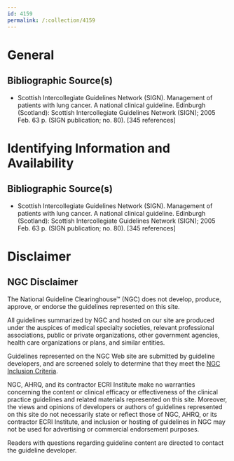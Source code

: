 ```yaml
---
id: 4159
permalink: /:collection/4159
---
```


# General

## Bibliographic Source(s)

- Scottish Intercollegiate Guidelines Network (SIGN). Management of patients with lung cancer. A national clinical guideline. Edinburgh (Scotland): Scottish Intercollegiate Guidelines Network (SIGN); 2005 Feb. 63 p. (SIGN publication; no. 80). [345 references]

# Identifying Information and Availability

## Bibliographic Source(s)

- Scottish Intercollegiate Guidelines Network (SIGN). Management of patients with lung cancer. A national clinical guideline. Edinburgh (Scotland): Scottish Intercollegiate Guidelines Network (SIGN); 2005 Feb. 63 p. (SIGN publication; no. 80). [345 references]

# Disclaimer

## NGC Disclaimer

The National Guideline Clearinghouse™ (NGC) does not develop, produce, approve, or endorse the guidelines represented on this site.

All guidelines summarized by NGC and hosted on our site are produced under the auspices of medical specialty societies, relevant professional associations, public or private organizations, other government agencies, health care organizations or plans, and similar entities.

Guidelines represented on the NGC Web site are submitted by guideline developers, and are screened solely to determine that they meet the [NGC Inclusion Criteria](/help-and-about/summaries/inclusion-criteria).

NGC, AHRQ, and its contractor ECRI Institute make no warranties concerning the content or clinical efficacy or effectiveness of the clinical practice guidelines and related materials represented on this site. Moreover, the views and opinions of developers or authors of guidelines represented on this site do not necessarily state or reflect those of NGC, AHRQ, or its contractor ECRI Institute, and inclusion or hosting of guidelines in NGC may not be used for advertising or commercial endorsement purposes.

Readers with questions regarding guideline content are directed to contact the guideline developer.

